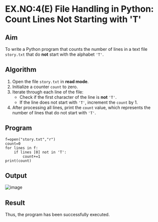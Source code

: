 # EX.NO:4(E) File Handling in Python: Count Lines Not Starting with 'T'

## Aim
To write a Python program that counts the number of lines in a text file `story.txt` that do **not** start with the alphabet `'T'`.

## Algorithm
1. Open the file `story.txt` in **read mode**.
2. Initialize a counter `count` to zero.
3. Iterate through each line of the file:
   - Check if the first character of the line is **not** `'T'`.
   - If the line does not start with `'T'`, increment the `count` by 1.
4. After processing all lines, print the `count` value, which represents the number of lines that do not start with `'T'`.

## Program
```
f=open("story.txt","r")
count=0
for lines in f:
    if lines [0] not in 'T':
        count+=1
print(count)

```
## Output
![image](https://github.com/user-attachments/assets/1ca7d7c3-5613-4999-bcf4-59c76d1aafce)

## Result
 Thus, the program has been successfully executed.
